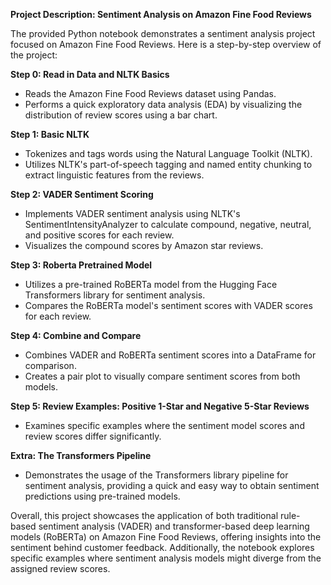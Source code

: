 **Project Description: Sentiment Analysis on Amazon Fine Food Reviews**

The provided Python notebook demonstrates a sentiment analysis project focused on Amazon Fine Food Reviews. Here is a step-by-step overview of the project:

**Step 0: Read in Data and NLTK Basics**
- Reads the Amazon Fine Food Reviews dataset using Pandas.
- Performs a quick exploratory data analysis (EDA) by visualizing the distribution of review scores using a bar chart.

**Step 1: Basic NLTK**
- Tokenizes and tags words using the Natural Language Toolkit (NLTK).
- Utilizes NLTK's part-of-speech tagging and named entity chunking to extract linguistic features from the reviews.

**Step 2: VADER Sentiment Scoring**
- Implements VADER sentiment analysis using NLTK's SentimentIntensityAnalyzer to calculate compound, negative, neutral, and positive scores for each review.
- Visualizes the compound scores by Amazon star reviews.

**Step 3: Roberta Pretrained Model**
- Utilizes a pre-trained RoBERTa model from the Hugging Face Transformers library for sentiment analysis.
- Compares the RoBERTa model's sentiment scores with VADER scores for each review.

**Step 4: Combine and Compare**
- Combines VADER and RoBERTa sentiment scores into a DataFrame for comparison.
- Creates a pair plot to visually compare sentiment scores from both models.

**Step 5: Review Examples: Positive 1-Star and Negative 5-Star Reviews**
- Examines specific examples where the sentiment model scores and review scores differ significantly.

**Extra: The Transformers Pipeline**
- Demonstrates the usage of the Transformers library pipeline for sentiment analysis, providing a quick and easy way to obtain sentiment predictions using pre-trained models.

Overall, this project showcases the application of both traditional rule-based sentiment analysis (VADER) and transformer-based deep learning models (RoBERTa) on Amazon Fine Food Reviews, offering insights into the sentiment behind customer feedback. Additionally, the notebook explores specific examples where sentiment analysis models might diverge from the assigned review scores.
